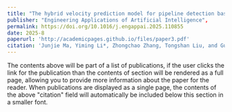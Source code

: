 ```yaml
---
title: "The hybrid velocity prediction model for pipeline detection based on bidirectional long short-term memory and an improved attention mechanism"
publisher: "Engineering Applications of Artificial Intelligence",
permalink: https://doi.org/10.1016/j.engappai.2025.110855
date: 2025-8
paperurl: 'http://academicpages.github.io/files/paper3.pdf'
citation: 'Junjie Ma, Yiming Li*, Zhongchao Zhang, Tongshan Liu, and Guiqiu Song. “The hybrid velocity prediction model for pipeline detection based on Bidirectional Long Short-Term Memory and an improved attention mechanism.” Engineering Applications of Artificial Intelligence (IF: 7.5, Q1), 2025. DOI: 10.1016/j.engappai.2025.110855.'
---
```


The contents above will be part of a list of publications, if the user clicks the link for the publication than the contents of section will be rendered as a full page, allowing you to provide more information about the paper for the reader. When publications are displayed as a single page, the contents of the above "citation" field will automatically be included below this section in a smaller font.
